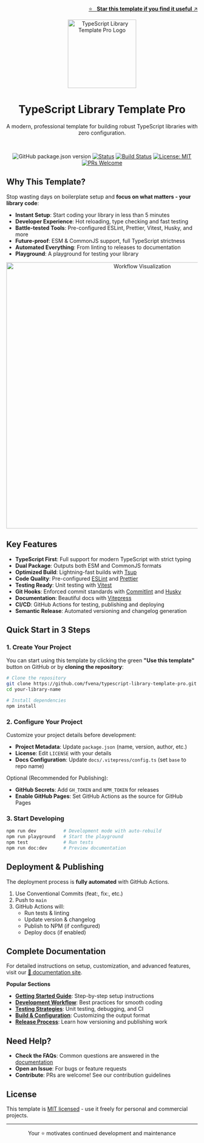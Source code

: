 <br /><!-- markdownlint-disable-line -->

<p align="right">
  <a href="https://github.com/fvena/typescript-library-template-pro">
    ⭐ &nbsp;&nbsp;<strong>Star this template if you find it useful</strong> ↗️
  </a>
</p>

<p align="center">
  <img src="https://raw.githubusercontent.com/fvena/typescript-library-template-pro/main/docs/public/logo.png" alt="TypeScript Library Template Pro Logo" width="180"/>

  <h1 align="center">TypeScript Library Template Pro</h1>
  <div align="center">A modern, professional template for building robust TypeScript libraries with zero configuration.</div>
</p>

<br/>

<div align="center">

<!-- markdownlint-disable MD042 -->

![GitHub package.json version](https://img.shields.io/github/package-json/v/fvena/typescript-library-template-pro)
[![Status](https://img.shields.io/badge/status-active-success.svg)]()
[![Build Status](https://github.com/fvena/typescript-library-template-pro/workflows/CI%2FCD/badge.svg)]()
[![License: MIT](https://img.shields.io/badge/License-MIT-yellow.svg)](https://opensource.org/licenses/MIT)
[![PRs Welcome](https://img.shields.io/badge/PRs-welcome-brightgreen.svg)](http://makeapullrequest.com)

<!-- markdownlint-enable MD042 -->

</div>

## Why This Template?

Stop wasting days on boilerplate setup and **focus on what matters - your library code**:

- **Instant Setup**: Start coding your library in less than 5 minutes
- **Developer Experience**: Hot reloading, type checking and fast testing
- **Battle-tested Tools**: Pre-configured ESLint, Prettier, Vitest, Husky, and more
- **Future-proof**: ESM & CommonJS support, full TypeScript strictness
- **Automated Everything**: From linting to releases to documentation
- **Playground**: A playground for testing your library

<div align="center">
  <img src="https://raw.githubusercontent.com/fvena/typescript-library-template-pro/main/docs/public/preview.png" alt="Workflow Visualization" width="700"/>
</div>

## Key Features

- **TypeScript First**: Full support for modern TypeScript with strict typing
- **Dual Package**: Outputs both ESM and CommonJS formats
- **Optimized Build**: Lightning-fast builds with [Tsup](https://tsup.egoist.dev)
- **Code Quality**: Pre-configured [ESLint](https://eslint.org) and [Prettier](https://prettier.io)
- **Testing Ready**: Unit testing with [Vitest](https://vitest.dev)
- **Git Hooks**: Enforced commit standards with [Commitlint](https://commitlint.js.org) and [Husky](https://typicode.github.io/husky/)
- **Documentation**: Beautiful docs with [Vitepress](https://vitepress.dev)
- **CI/CD**: GitHub Actions for testing, publishing and deploying
- **Semantic Release**: Automated versioning and changelog generation

## Quick Start in 3 Steps

### 1. Create Your Project

You can start using this template by clicking the green **"Use this template"** button on GitHub or by **cloning the repository**:

```bash
# Clone the repository
git clone https://github.com/fvena/typescript-library-template-pro.git your-library-name
cd your-library-name

# Install dependencies
npm install
```

### 2. Configure Your Project

Customize your project details before development:

- **Project Metadata**: Update `package.json` (name, version, author, etc.)
- **License**: Edit `LICENSE` with your details
- **Docs Configuration**: Update `docs/.vitepress/config.ts` (set `base` to repo name)

Optional (Recommended for Publishing):

- **GitHub Secrets**: Add `GH_TOKEN` and `NPM_TOKEN` for releases
- **Enable GitHub Pages**: Set GitHub Actions as the source for GitHub Pages

### 3. Start Developing

```bash
npm run dev          # Development mode with auto-rebuild
npm run playground   # Start the playground
npm test             # Run tests
npm run doc:dev      # Preview documentation
```

## Deployment & Publishing

The deployment process is **fully automated** with GitHub Actions.

1. Use Conventional Commits (feat:, fix:, etc.)
2. Push to `main`
3. GitHub Actions will:
   - Run tests & linting
   - Update version & changelog
   - Publish to NPM (if configured)
   - Deploy docs (if enabled)

## Complete Documentation

For detailed instructions on setup, customization, and advanced features, visit our <a href="https://fvena.github.io/typescript-library-template-pro/" target="_blank">📘 documentation site</a>.

**Popular Sections**

- **[Getting Started Guide](https://fvena.github.io/typescript-library-template-pro/guide/getting-started.html)**: Step-by-step setup instructions
- **[Development Workflow](https://fvena.github.io/typescript-library-template-pro/guide/development-workflow.html)**: Best practices for smooth coding
- **[Testing Strategies](https://fvena.github.io/typescript-library-template-pro/guide/testing-strategies.html)**: Unit testing, debugging, and CI
- **[Build & Configuration](https://fvena.github.io/typescript-library-template-pro/guide/build-configuration.html)**: Customizing the output format
- **[Release Process](https://fvena.github.io/typescript-library-template-pro/guide/release-process.html)**: Learn how versioning and publishing work

## Need Help?

- **Check the FAQs**: Common questions are answered in the [documentation](https://fvena.github.io/typescript-library-template-pro/)
- **Open an Issue**: For bugs or feature requests
- **Contribute**: PRs are welcome! See our contribution guidelines

## License

This template is [MIT licensed](./LICENSE) - use it freely for personal and commercial projects.

---

<p align="center">
  Your ⭐ motivates continued development and maintenance
</p>
